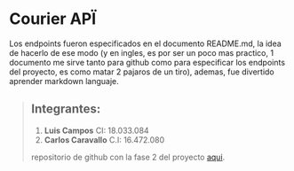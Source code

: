 Courier APÏ 
===========
Los endpoints fueron especificados en el documento README.md, la idea de hacerlo de ese modo (y en ingles, es por ser un poco mas practico, 1 documento me sirve tanto para github como para especificar los endpoints del proyecto, es como matar 2 pajaros de un tiro), ademas, fue divertido aprender markdown languaje.

> ## Integrantes:
>  1. **Luis Campos** CI: 18.033.084
>  2. **Carlos Caravallo**  C.I: 16.472.080
>
> repositorio de github con la fase 2 del proyecto [aqui](https://github.com/torreta/CourierAppAPI).
>